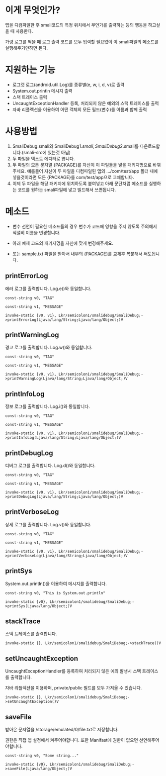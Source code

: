 # 이게 무엇인가?
앱을 디컴파일한 후 smali코드의 특정 위치에서 무언가를 출력하는 등의 행동을 하고싶을 때 사용한다.

가령 로그를 찍을 때 로그 출력 코드를 모두 입력할 필요없이 이 smali파일의 메소드를 실행해주기만하면 된다.


# 지원하는 기능
- 로그캣 로그(android.util.Log)를 종류별(e, w, i, d, v)로 출력
- System.out.println 메시지 출력
- 스택 트레이스 출력
- UncaughtExceptionHandler 등록, 처리되지 않은 예외의 스택 트레이스를 출력
- 자바 리플렉션을 이용하여 어떤 객체의 모든 필드(변수)를 이름과 함께 출력


# 사용방법

1. SmaliDebug.smali와 SmaliDebug$1.smali, SmaliDebug$2.smali를 다운로드합니다.(smali-src에 있는것 아님)
2. 두 파일을 텍스트 에디터로 엽니다.
3. 두 파일의 모든 문자열 {PACKAGE}를 자신이 이 파일들을 넣을 패키지명으로 바꿔주세요. 예를들어 자신이 두 파일을 디컴파일된 앱의 .../com/test/app 폴더 내에 넣을것이라면 모든 {PACKAGE}를 com/test/app으로 교체합니다.
4. 이제 두 파일을 해당 패키지에 위치하도록 붙여넣고 아래 문단처럼 메소드를 실행하는 코드를 원하는 smali파일에 넣고 빌드해서 쓰면됩니다.

# 메소드

- 변수 선언이 필요한 메소드들의 경우 변수가 코드에 영향을 주지 않도록 주의해서 적절히 이름을 변경합니다.

- 아래 예제 코드의 패키지명을 자신에 맞게 변경해주세요.

- 또는 sample.txt 파일을 받아서 내부의 {PACKAGE}를 교체후 복붙해서 써도됩니다.

## printErrorLog
에러 로그를 출력합니다. Log.e()와 동일합니다.

```
const-string v0, "TAG"

const-string v1, "MESSAGE"
 
invoke-static {v0, v1}, Lkr/semicolon1/smalidebug/SmaliDebug;->printErrorLog(Ljava/lang/String;Ljava/lang/Object;)V
 ```

## printWarningLog
경고 로그를 출력합니다. Log.w()와 동일합니다.

```
const-string v0, "TAG"

const-string v1, "MESSAGE"
 
invoke-static {v0, v1}, Lkr/semicolon1/smalidebug/SmaliDebug;->printWarningLog(Ljava/lang/String;Ljava/lang/Object;)V
 ```

## printInfoLog
정보 로그를 출력합니다. Log.i()와 동일합니다.

```
const-string v0, "TAG"

const-string v1, "MESSAGE"
 
invoke-static {v0, v1}, Lkr/semicolon1/smalidebug/SmaliDebug;->printInfoLog(Ljava/lang/String;Ljava/lang/Object;)V
 ```

## printDebugLog
디버그 로그를 출력합니다. Log.d()와 동일합니다.

```
const-string v0, "TAG"

const-string v1, "MESSAGE"
 
invoke-static {v0, v1}, Lkr/semicolon1/smalidebug/SmaliDebug;->printDebugLog(Ljava/lang/String;Ljava/lang/Object;)V
 ```

## printVerboseLog
상세 로그를 출력합니다. Log.v()와 동일합니다.

```
const-string v0, "TAG"

const-string v1, "MESSAGE"
 
invoke-static {v0, v1}, Lkr/semicolon1/smalidebug/SmaliDebug;->printVerboseLog(Ljava/lang/String;Ljava/lang/Object;)V
 ```

## printSys
System.out.println()을 이용하여 메시지를 출력합니다.

```
const-string v0, "This is System.out.println"

invoke-static {v0}, Lkr/semicolon1/smalidebug/SmaliDebug;->printSys(Ljava/lang/Object;)V
```

## stackTrace
스택 트레이스를 출력합니다.

```
invoke-static {}, Lkr/semicolon1/smalidebug/SmaliDebug;->stackTrace()V
```

## setUncaughtException
UncaughtExceptionHandler를 등록하여 처리되지 않은 예외 발생시 스택 트레이스를 출력합니다.

자바 리플렉션을 이용하며, private/public 필드를 모두 가져올 수 있습니다.

```
invoke-static {}, Lkr/semicolon1/smalidebug/SmaliDebug;->setUncaughtException()V
```

## saveFile
받아온 문자열을 /storage/emulated/0/file.txt로 저장합니다.

권한은 직접 앱 설정에서 켜주어야합니다. 또한 Manifast에 권한이 없으면 선언해주어야합니다.

```
const-string v0, "Some string..."

invoke-static {v0}, Lkr/semicolon1/smalidebug/SmaliDebug;->saveFile(Ljava/lang/Object;)V
```
